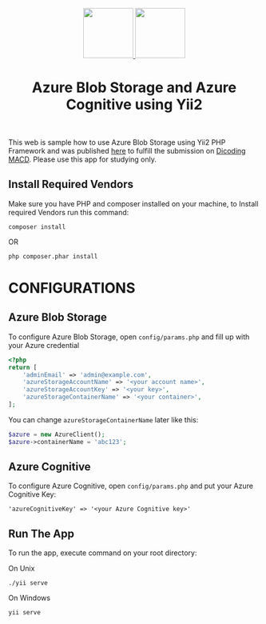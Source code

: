 <p align="center">
    <a href="https://github.com/yiisoft" target="_blank">
        <img src="https://avatars0.githubusercontent.com/u/993323" height="100px">
    </a>
    <a href="https://github.com/azure" target="_blank">
            <img src="https://user-images.githubusercontent.com/15990693/36123814-be1884ee-1002-11e8-9690-072cf9ab23c6.jpg" height="100px">
    </a>
    <h1 align="center">Azure Blob Storage and Azure Cognitive using Yii2</h1>
    <br>
</p>

This web is sample how to use Azure Blob Storage using Yii2 PHP Framework and was published <a href="https://ofidmacd.azurewebsites.net" target="_blank">here</a> to fulfill the submission on <a href="https://www.dicoding.com/academies/83" target="_blank">Dicoding MACD</a>.
Please use this app for studying only. 

Install Required Vendors
------------------------
Make sure you have PHP and composer installed on your machine, to Install required Vendors run this command:
~~~
composer install
~~~
OR
~~~
php composer.phar install
~~~

CONFIGURATIONS
==============

Azure Blob Storage
------------------

To configure Azure Blob Storage, open ```config/params.php``` and fill up with your Azure credential
```php
<?php
return [
    'adminEmail' => 'admin@example.com',
    'azureStorageAccountName' => '<your account name>',
    'azureStorageAccountKey' => '<your key>',
    'azureStorageContainerName' => '<your container>',
];

```  
You can change ```azureStorageContainerName``` later like this:
```php
$azure = new AzureClient();
$azure->containerName = 'abc123';
``` 

Azure Cognitive
---------------
To configure Azure Cognitive, open ```config/params.php``` and put your Azure Cognitive Key:
~~~
'azureCognitiveKey' => '<your Azure Cognitive key>'
~~~ 

Run The App
-----------
To run the app, execute command on your root directory:

On Unix
~~~
./yii serve
~~~
On Windows
~~~
yii serve
~~~
